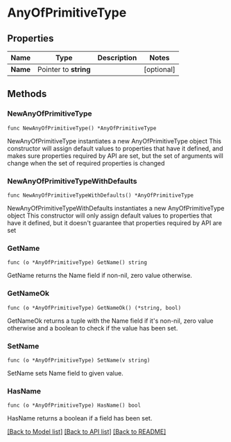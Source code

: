# AnyOfPrimitiveType

## Properties

Name | Type | Description | Notes
------------ | ------------- | ------------- | -------------
**Name** | Pointer to **string** |  | [optional] 

## Methods

### NewAnyOfPrimitiveType

`func NewAnyOfPrimitiveType() *AnyOfPrimitiveType`

NewAnyOfPrimitiveType instantiates a new AnyOfPrimitiveType object
This constructor will assign default values to properties that have it defined,
and makes sure properties required by API are set, but the set of arguments
will change when the set of required properties is changed

### NewAnyOfPrimitiveTypeWithDefaults

`func NewAnyOfPrimitiveTypeWithDefaults() *AnyOfPrimitiveType`

NewAnyOfPrimitiveTypeWithDefaults instantiates a new AnyOfPrimitiveType object
This constructor will only assign default values to properties that have it defined,
but it doesn't guarantee that properties required by API are set

### GetName

`func (o *AnyOfPrimitiveType) GetName() string`

GetName returns the Name field if non-nil, zero value otherwise.

### GetNameOk

`func (o *AnyOfPrimitiveType) GetNameOk() (*string, bool)`

GetNameOk returns a tuple with the Name field if it's non-nil, zero value otherwise
and a boolean to check if the value has been set.

### SetName

`func (o *AnyOfPrimitiveType) SetName(v string)`

SetName sets Name field to given value.

### HasName

`func (o *AnyOfPrimitiveType) HasName() bool`

HasName returns a boolean if a field has been set.


[[Back to Model list]](../README.md#documentation-for-models) [[Back to API list]](../README.md#documentation-for-api-endpoints) [[Back to README]](../README.md)


